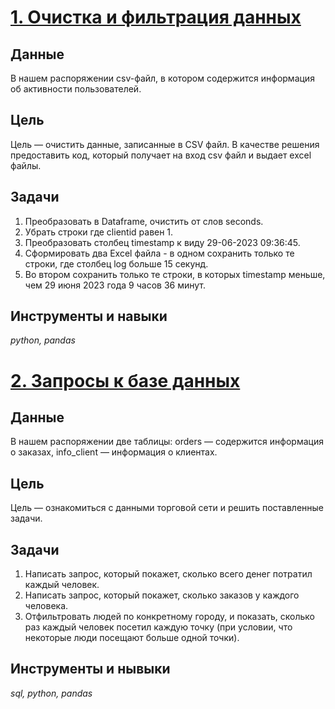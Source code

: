 # [1. Очистка и фильтрация данных](https://github.com/Olesya-Khlybova/data-analyst-portfolio/blob/main/test_task_loyalty_plant/clean_filter_data.ipynb)
## Данные
В нашем распоряжении csv-файл, в котором содержится информация об активности пользователей.
## Цель 
Цель — очистить данные, записанные в CSV файл. В качестве решения предоставить код, который получает на вход csv файл и выдает excel файлы.
## Задачи
1. Преобразовать в Dataframe, очистить от слов seconds.
2. Убрать строки где clientid равен 1.
3. Преобразовать столбец timestamp к виду 29-06-2023 09:36:45.
4. Сформировать два Excel файла - в одном сохранить только те строки, где столбец log больше 15 секунд.
5. Во втором сохранить только те строки, в которых timestamp меньше, чем 29 июня 2023 года 9 часов 36 минут.
## Инструменты и навыки
_python, pandas_

# [2. Запросы к базе данных](https://github.com/Olesya-Khlybova/data-analyst-portfolio/blob/main/test_task_loyalty_plant/data_queries.ipynb)
## Данные
В нашем распоряжении две таблицы: orders — содержится информация о заказах, info_client — информация о клиентах.
## Цель
Цель — ознакомиться с данными торговой сети и решить поставленные задачи.
## Задачи
1. Написать запрос, который покажет, сколько всего денег потратил каждый человек.
2. Написать запрос, который покажет, сколько заказов у каждого человека.
3. Отфильтровать людей по конкретному городу, и показать, сколько раз каждый человек посетил каждую точку (при условии, что некоторые люди посещают больше одной точки).
## Инструменты и нывыки
_sql, python, pandas_
